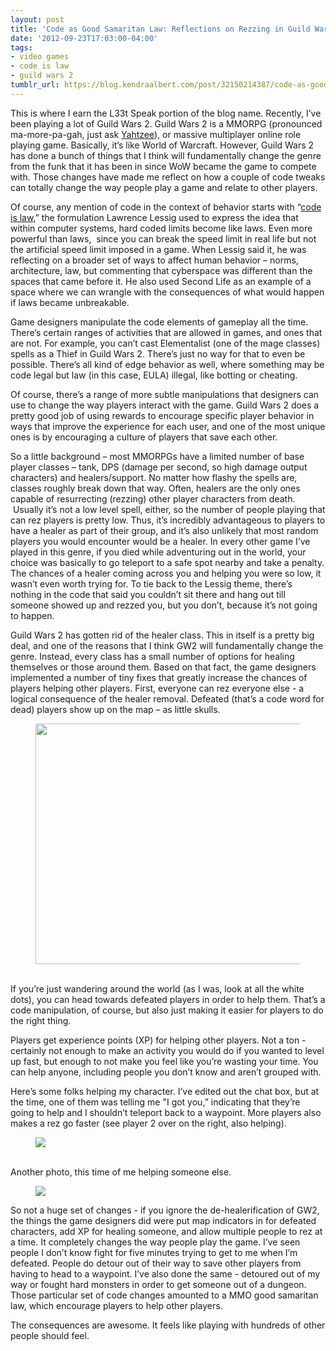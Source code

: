 ```yaml
---
layout: post
title: 'Code as Good Samaritan Law: Reflections on Rezzing in Guild Wars 2'
date: '2012-09-23T17:03:00-04:00'
tags:
- video games
- code is law
- guild wars 2
tumblr_url: https://blog.kendraalbert.com/post/32150214387/code-as-good-samaritan-law-reflections-on-rezzing
---
```

This is where I earn the L33t Speak portion of the blog name. Recently, I’ve been playing a lot of Guild Wars 2. Guild Wars 2 is a MMORPG (pronounced ma-more-pa-gah, just ask [Yahtzee](http://www.escapistmagazine.com/videos/view/zero-punctuation)), or massive multiplayer online role playing game. Basically, it’s like World of Warcraft.&nbsp;However, Guild Wars 2 has done a bunch of things that I think will fundamentally change the genre from the funk that it has been in since WoW became the game to compete with. Those changes have made me reflect on how a couple of code tweaks can totally change the way people play a game and relate to other players.&nbsp;<!-- more -->

Of course, any mention of code in the context of behavior starts with “[code is law](http://harvardmagazine.com/2000/01/code-is-law-html),” the formulation Lawrence Lessig used to express the idea that within computer systems, hard coded limits become like laws. Even more powerful than laws, &nbsp;since you can break the speed limit in real life but not the artificial speed limit imposed in a game. When Lessig said it, he was reflecting on a broader set of ways to affect human behavior – norms, architecture, law, but commenting that cyberspace was different than the spaces that came before it. He also used Second Life as an example of a space where we can wrangle with the consequences of what would happen if laws became unbreakable.

Game designers manipulate the code elements of gameplay all the time. There’s certain ranges of activities that are allowed in games, and ones that are not. For example, you can’t cast Elementalist (one of the mage classes) spells as a Thief in Guild Wars 2. There’s just no way for that to even be possible. There’s all kind of edge behavior as well, where something may be code legal but law (in this case, EULA) illegal, like botting or cheating.

Of course, there’s a range of more subtle manipulations that designers can use to change the way players interact with the game. Guild Wars 2 does a pretty good job of using rewards to encourage specific player behavior in ways that improve the experience for each user, and one of the most unique ones is by encouraging a culture of players that save each other.

So a little background – most MMORPGs have a limited number of base player classes – tank, DPS (damage per second, so high damage output characters) and healers/support. No matter how flashy the spells are, classes roughly break down that way. Often, healers are the only ones capable of resurrecting (rezzing) other player characters from death. &nbsp;Usually it’s not a low level spell, either, so the number of people playing that can rez players is pretty low. Thus, it’s incredibly advantageous to players to have a healer as part of their group, and it’s also unlikely that most random players you would encounter would be a healer. In every other game I’ve played in this genre, if you died while adventuring out in the world, your choice was basically to go teleport to a safe spot nearby and take a penalty. The chances of a healer coming across you and helping you were so low, it wasn’t even worth trying for. To tie back to the Lessig theme, there’s nothing in the code that said you couldn’t sit there and hang out till someone showed up and rezzed you, but you don’t, because it’s not going to happen.

Guild Wars 2 has gotten rid of the healer class. This in itself is a pretty big deal, and one of the reasons that I think GW2 will fundamentally change the genre. Instead, every class has a small number of options for healing themselves or those around them. Based on that fact, the game designers implemented a number of tiny fixes that greatly increase the chances of players helping other players. First, everyone can rez everyone else - a logical consequence of the healer removal. Defeated (that’s a code word for dead) players show up on the map – as little skulls. <figure class="tmblr-full" data-orig-height="385" data-orig-width="500" data-orig-src="https://lh5.googleusercontent.com/Vd9-XA2lkkW0GbOAAB2MeUcJwZtqC3B_7gzV0zMV-AHdYxTGw0E61P4jN6Jw7qImjskUQCKIRJKvRIOA6D34HC7IvguG9v_VABhyxEK-Tu-RxtWNK2AC"><img height="385px;" src="https://66.media.tumblr.com/c09c486f443034c8db78dea20fb1cea6/tumblr_inline_pkb6ry4wDh1rrgb56_540.png" width="500px;" data-orig-height="385" data-orig-width="500" data-orig-src="https://lh5.googleusercontent.com/Vd9-XA2lkkW0GbOAAB2MeUcJwZtqC3B_7gzV0zMV-AHdYxTGw0E61P4jN6Jw7qImjskUQCKIRJKvRIOA6D34HC7IvguG9v_VABhyxEK-Tu-RxtWNK2AC"></figure>  
If you’re just wandering around the world (as I was, look at all the white dots), you can head towards defeated players in order to help them. That’s a code manipulation, of course, but also just making it easier for players to do the right thing.

Players get experience points (XP) for helping other players. Not a ton - certainly not enough to make an activity you would do if you wanted to level up fast, but enough to not make you feel like you’re wasting your time. You can help anyone, including people you don’t know and aren’t grouped with.   
  
Here’s some folks helping my character. I’ve edited out the chat box, but at the time, one of them was telling me "I got you,” indicating that they’re going to help and I shouldn’t teleport back to a waypoint. More players also makes a rez go faster (see player 2 over on the right, also helping). <figure class="tmblr-full" data-orig-height="292" data-orig-width="500" data-orig-src="https://66.media.tumblr.com/tumblr_matm7sEOAw1rrgb56.png"><img src="https://66.media.tumblr.com/219e9cb562ab77013ebccf836779cdab/tumblr_inline_pkb6rzqp1k1rrgb56_540.png" data-orig-height="292" data-orig-width="500" data-orig-src="https://66.media.tumblr.com/tumblr_matm7sEOAw1rrgb56.png"></figure>&nbsp;  
 Another photo, this time of me helping someone else.<figure class="tmblr-full" data-orig-height="415" data-orig-width="500" data-orig-src="https://66.media.tumblr.com/tumblr_matm8iQXjZ1rrgb56.png"><img src="https://66.media.tumblr.com/da21486561e72d0c73d3b3be7fb89601/tumblr_inline_pkb6rzVYZv1rrgb56_540.png" data-orig-height="415" data-orig-width="500" data-orig-src="https://66.media.tumblr.com/tumblr_matm8iQXjZ1rrgb56.png"></figure>  
  
So not a huge set of changes - if you ignore the de-healerification of GW2, the things the game designers did were put map indicators in for defeated characters, add XP for healing someone, and allow multiple people to rez at a time. It completely changes the way people play the game. I’ve seen people I don’t know fight for five minutes trying to get to me when I’m defeated. People do detour out of their way to save other players from having to head to a waypoint. I’ve also done the same - detoured out of my way or fought hard monsters in order to get someone out of a dungeon. Those particular set of code changes amounted to a MMO good samaritan law, which encourage players to help other players.

The consequences are awesome. It feels like playing with hundreds of other people should feel.

